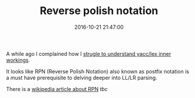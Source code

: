 ﻿---
layout: post
title:  "Reverse polish notation"
date:   2016-10-21 21:47:00
categories: posts
---

A while ago I complained how I [strugle to understand yacc/lex inner workings](/posts/2015/07/09/trouble-with-the-unicorn/).

It looks like RPN (Reverse Polish Notation) also known as postfix notation is a must have prerequisite to delving deeper into LL/LR parsing.

There is a [wikipedia article about RPN](https://en.wikipedia.org/wiki/Reverse_Polish_notation) _tbc_